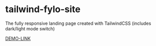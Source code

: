 # tailwind-fylo-site

The fully responsive landing page created with TailwindCSS (includes dark/light mode switch)

[DEMO-LINK](https://denysdev1.github.io/tailwind-fylo-site/)
